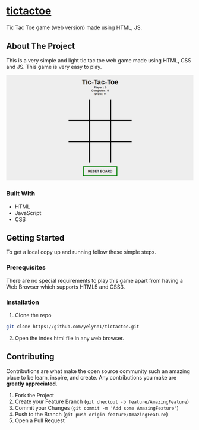 # [tictactoe](https://yelynn1.github.io/tictactoe/ "tictactoe")

Tic Tac Toe game (web version) made using HTML, JS.

## About The Project

This is a very simple and light tic tac toe web game made using HTML, CSS and JS. This game is very easy to play.

![](tictactoe.png)

### Built With

* HTML
* JavaScript
* CSS

## Getting Started

To get a local copy up and running follow these simple steps.

### Prerequisites
There are no special requirements to play this game apart from having a Web Browser which supports HTML5 and CSS3.

### Installation

1. Clone the repo
```sh
git clone https://github.com/yelynn1/tictactoe.git
```
2. Open the index.html file in any web browser.

## Contributing

Contributions are what make the open source community such an amazing place to be learn, inspire, and create. Any contributions you make are **greatly appreciated**.

1. Fork the Project
2. Create your Feature Branch (`git checkout -b feature/AmazingFeature`)
3. Commit your Changes (`git commit -m 'Add some AmazingFeature'`)
4. Push to the Branch (`git push origin feature/AmazingFeature`)
5. Open a Pull Request
